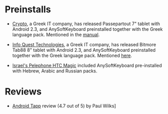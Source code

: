 # Preinstalls #

  * [Crypto](http://www.crypto.gr/), a Greek IT company, has released Passepartout 7" tablet with Android 2.3, and AnySoftKeyboard preinstalled together with the Greek language pack. Mentioned in the [manual](http://www.crypto.gr/en/manuals/Passepartout_70_C124_EN_GR_V1.0.pdf).

  * [Info Quest Technologies](http://www.infoquest.gr/), a Greek IT company, has released Bitmore Tab88 8" tablet with Android 2.3, and AnySoftKeyboard preinstalled together with the Greek language pack. Mentioned  [here](http://www.forthnet.gr/templates/viewcontentRmArt.aspx?p=235293).
  * [Israel's Pelephone HTC Magic](http://blog.shemesh.biz/2009/10/htc-magic-%D7%91%D7%A4%D7%9C%D7%90%D7%A4%D7%95%D7%9F-%D7%91%D7%A2%D7%A8%D7%9A-%D7%A1%D7%A7%D7%99%D7%A8%D7%94-%D7%9C%D7%90-%D7%90%D7%95%D7%91%D7%99%D7%99%D7%A7%D7%98%D7%99%D7%91%D7%99%D7%AA/) included AnySoftKeyboard pre-installed with Hebrew, Arabic and Russian packs.

# Reviews #

  * [Android Tapp](http://www.androidtapp.com/anysoftkeyboard/) review (4.7 out of 5) by Paul Wilks]